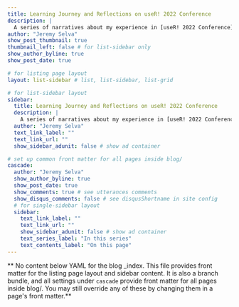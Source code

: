 ```yaml
---
title: Learning Journey and Reflections on useR! 2022 Conference
description: |
  A series of narratives about my experience in [useR! 2022 Conference](https://user2022.r-project.org/).
author: "Jeremy Selva"
show_post_thumbnail: true
thumbnail_left: false # for list-sidebar only
show_author_byline: true
show_post_date: true

# for listing page layout
layout: list-sidebar # list, list-sidebar, list-grid

# for list-sidebar layout
sidebar: 
  title: Learning Journey and Reflections on useR! 2022 Conference
  description: |
    A series of narratives about my experience in [useR! 2022 Conference](https://user2022.r-project.org/)
  author: "Jeremy Selva"
  text_link_label: ""
  text_link_url: ""
  show_sidebar_adunit: false # show ad container

# set up common front matter for all pages inside blog/
cascade:
  author: "Jeremy Selva"
  show_author_byline: true
  show_post_date: true
  show_comments: true # see utterances comments
  show_disqus_comments: false # see disqusShortname in site config
  # for single-sidebar layout
  sidebar:
    text_link_label: ""
    text_link_url: ""
    show_sidebar_adunit: false # show ad container
    text_series_label: "In this series"
    text_contents_label: "On this page"
---
```


** No content below YAML for the blog _index. This file provides front matter for the listing page layout and sidebar content. It is also a branch bundle, and all settings under `cascade` provide front matter for all pages inside blog/. You may still override any of these by changing them in a page's front matter.**
